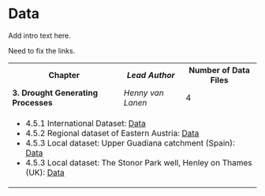 # Data

Add intro text here.

Need to fix the links.


<table>
  <tr>
    <th> <b>Chapter</b> </td>
    <th> <i>Lead Author</i> </td>
    <th> Number of Data Files </td>
  </tr>
  <tr>
    <td> <b> 3. Drought Generating Processes</b> </td>
    <td> <i>Henny van Lanen</i> </td>
    <td> 4 </td>
  </tr>
  <tr>
  <td colspan="3">
  <ul>
  <li>4.5.1 International Dataset:
    <a href="https://github.com/HydroDrought/hydrodroughtBook/data/">Data</a>
  </li>

  <li>4.5.2 Regional dataset of Eastern Austria:
    <a href="https://github.com/HydroDrought/hydrodroughtBook/data/">Data</a>
  </li>

   <li>4.5.3 Local dataset: Upper Guadiana catchment (Spain):
    <a href="https://github.com/HydroDrought/hydrodroughtBook/data/">Data</a>
  </li>
 
  <li>4.5.3 Local dataset: The Stonor Park well, Henley on Thames (UK):
    <a href="https://github.com/HydroDrought/hydrodroughtBook/data/">Data</a>
  </li>
    
  </ul>
  </td>
  </tr>
</table>
